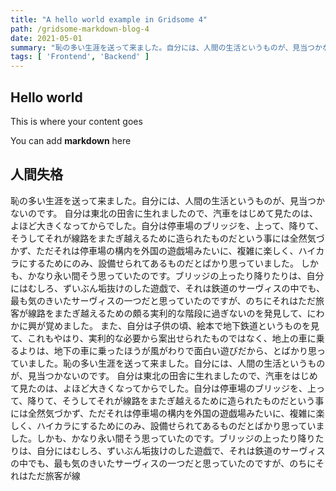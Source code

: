 ```yaml
---
title: "A hello world example in Gridsome 4"
path: /gridsome-markdown-blog-4
date: 2021-05-01
summary: "恥の多い生涯を送って来ました。自分には、人間の生活というものが、見当つかないのです。自分は東北の田舎に生れましたので、汽車をはじめて見たのは、よほど大きくなってからでした。自分は停車場のブリッジを、上って、降りて、そうしてそれが線路をまたぎ越えるために造られたものだという事には全然気づかず、ただそれは停車場の構内を外国の遊戯場みたいに、複雑に楽しく、ハイカラにするためにのみ、設備せられてあるものだとばかり思っていました。しかも、かなり永い間そう思っていたのです。ブリッジの上ったり降りたりは、自分にはむしろ、ずいぶん垢抜けのした遊戯で、それは鉄道のサーヴィスの中でも、最も気のきいたサーヴィスの一つだと思っていたのですが、のちにそれはただ旅客が線路をまたぎ越えるための頗る実利的な階段に過ぎないのを発見して、にわかに興が覚めました。また、自分は子供の頃、絵本で地下鉄道というものを見て、これもやはり、実利的な必要から案出せられたものではなく、地上の車に乗るよりは、地下の車に乗ったほうが風がわりで面白い遊びだから、とばかり思っていました。恥の多い生涯を送って来ました。自分には、人間の生活というものが、見当つかないのです。"
tags: [ 'Frontend', 'Backend' ]
---
```


## Hello world

This is where your content goes

You can add **markdown** here

## 人間失格

恥の多い生涯を送って来ました。自分には、人間の生活というものが、見当つかないのです。
自分は東北の田舎に生れましたので、汽車をはじめて見たのは、よほど大きくなってからでした。自分は停車場のブリッジを、上って、降りて、そうしてそれが線路をまたぎ越えるために造られたものだという事には全然気づかず、ただそれは停車場の構内を外国の遊戯場みたいに、複雑に楽しく、ハイカラにするためにのみ、設備せられてあるものだとばかり思っていました。
しかも、かなり永い間そう思っていたのです。ブリッジの上ったり降りたりは、自分にはむしろ、ずいぶん垢抜けのした遊戯で、それは鉄道のサーヴィスの中でも、最も気のきいたサーヴィスの一つだと思っていたのですが、のちにそれはただ旅客が線路をまたぎ越えるための頗る実利的な階段に過ぎないのを発見して、にわかに興が覚めました。
また、自分は子供の頃、絵本で地下鉄道というものを見て、これもやはり、実利的な必要から案出せられたものではなく、地上の車に乗るよりは、地下の車に乗ったほうが風がわりで面白い遊びだから、とばかり思っていました。恥の多い生涯を送って来ました。自分には、人間の生活というものが、見当つかないのです。
自分は東北の田舎に生れましたので、汽車をはじめて見たのは、よほど大きくなってからでした。自分は停車場のブリッジを、上って、降りて、そうしてそれが線路をまたぎ越えるために造られたものだという事には全然気づかず、ただそれは停車場の構内を外国の遊戯場みたいに、複雑に楽しく、ハイカラにするためにのみ、設備せられてあるものだとばかり思っていました。しかも、かなり永い間そう思っていたのです。ブリッジの上ったり降りたりは、自分にはむしろ、ずいぶん垢抜けのした遊戯で、それは鉄道のサーヴィスの中でも、最も気のきいたサーヴィスの一つだと思っていたのですが、のちにそれはただ旅客が線
